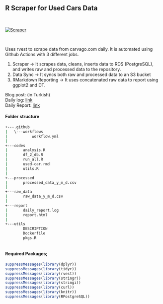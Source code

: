 ## R Scraper for Used Cars Data 
<br>

[![Scraper](https://github.com/silverstone1903/used-car-scraper/actions/workflows/workflow.yml/badge.svg)](https://github.com/silverstone1903/used-car-scraper/actions/workflows/workflow.yml)

<br>

Uses rvest to scrape data from carvago.com daily. It is automated using Github Actions with 3 different jobs.

1. Scraper -> It scrapes data, cleans, inserts data to RDS (PostgreSQL), and writes raw and processed data to the repository.
2. Data Sync -> It syncs both raw and processed data to an S3 bucket
3. RMarkdown Reporting -> It uses concatenated raw data to report using ggplot2 and DT.


Blog post: []() (in Turkish) <br>
Daily log: [link](https://silverstone1903.github.io/used-car-scraper/report/daily_report.log) <br>
Daily Report: [link](https://silverstone1903.github.io/used-car-scraper/report/report.html) <br>

#### Folder structure
```bash
+---.github
|   \---workflows
|           workflow.yml
|           
+---codes
|       analysis.R
|       df_2_db.R
|       run_all.R
|       used-car.rmd
|       utils.R
|       
+---processed
|       processed_data_y_m_d.csv
|       
+---raw_data
|       raw_data_y_m_d.csv
|       
+---report
|       daily_report.log
|       report.html
|       
+---utils
        DESCRIPTION
        Dockerfile
        pkgs.R
        

```


#### Required Packages;
```r
suppressMessages(library(dplyr))
suppressMessages(library(tidyr))
suppressMessages(library(rvest))
suppressMessages(library(stringr))
suppressMessages(library(stringi))
suppressMessages(library(curl))
suppressMessages(library(knitr))
suppressMessages(library(RPostgreSQL))
```
